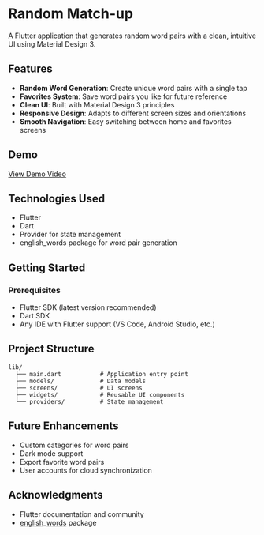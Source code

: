 # Random Match-up

A Flutter application that generates random word pairs with a clean, intuitive UI using Material Design 3.

## Features

- **Random Word Generation**: Create unique word pairs with a single tap
- **Favorites System**: Save word pairs you like for future reference
- **Clean UI**: Built with Material Design 3 principles
- **Responsive Design**: Adapts to different screen sizes and orientations
- **Smooth Navigation**: Easy switching between home and favorites screens

## Demo

[View Demo Video](link-to-your-demo-video)

## Technologies Used

- Flutter
- Dart
- Provider for state management
- english_words package for word pair generation

## Getting Started

### Prerequisites

- Flutter SDK (latest version recommended)
- Dart SDK
- Any IDE with Flutter support (VS Code, Android Studio, etc.)

## Project Structure

```
lib/
  ├── main.dart           # Application entry point
  ├── models/             # Data models
  ├── screens/            # UI screens
  ├── widgets/            # Reusable UI components
  └── providers/          # State management
```

## Future Enhancements

- Custom categories for word pairs
- Dark mode support
- Export favorite word pairs
- User accounts for cloud synchronization

## Acknowledgments

- Flutter documentation and community
- [english_words](https://pub.dev/packages/english_words) package
